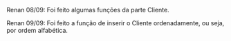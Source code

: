 Renan 08/09: 
Foi feito algumas funções da parte Cliente.

Renan 09/09:
Foi feito a função de inserir o Cliente ordenadamente, ou seja, por ordem alfabética.
